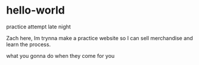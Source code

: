 # hello-world
practice attempt late night

Zach here, Im trynna make a practice website so I can sell merchandise and learn the process.

what you gonna do when they come for you
